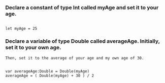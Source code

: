 ### Declare a constant of type Int called myAge and set it to your age.

```

let myAge = 25

```

### Declare a variable of type Double called averageAge. Initially, set it to your own age.
    Then, set it to the average of your age and my own age of 30.

```

var averageAge:Double = Double(myAge)
averageAge = ( Double(myAge) + 30 ) / 2

```
